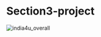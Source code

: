 # Section3-project

![india4u_overall](https://user-images.githubusercontent.com/87054081/137173265-e5762a67-1807-4846-9929-6653a2c8fc84.gif)
